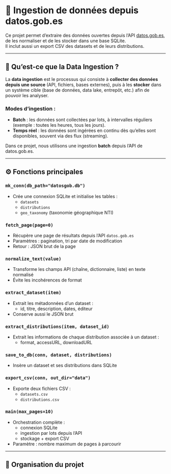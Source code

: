# 🚀 Ingestion de données depuis datos.gob.es

Ce projet permet d’extraire des données ouvertes depuis l’API [datos.gob.es](https://datos.gob.es), de les normaliser et de les stocker dans une base SQLite.  
Il inclut aussi un export CSV des datasets et de leurs distributions.

---

## 📌 Qu’est-ce que la Data Ingestion ?

La **data ingestion** est le processus qui consiste à **collecter des données depuis une source** (API, fichiers, bases externes), puis à les **stocker** dans un système cible (base de données, data lake, entrepôt, etc.) afin de pouvoir les analyser.

### Modes d’ingestion :
- **Batch** : les données sont collectées par lots, à intervalles réguliers (exemple : toutes les heures, tous les jours).  
- **Temps réel** : les données sont ingérées en continu dès qu’elles sont disponibles, souvent via des flux (streaming).

Dans ce projet, nous utilisons une ingestion **batch** depuis l’API de datos.gob.es.

---

## ⚙️ Fonctions principales

### `mk_conn(db_path="datosgob.db")`
- Crée une connexion SQLite et initialise les tables :
  - `datasets`
  - `distributions`
  - `geo_taxonomy` (taxonomie géographique NTI)

### `fetch_page(page=0)`
- Récupère une page de résultats depuis l’API `datos.gob.es`
- Paramètres : pagination, tri par date de modification
- Retour : JSON brut de la page

### `normalize_text(value)`
- Transforme les champs API (chaîne, dictionnaire, liste) en texte normalisé
- Évite les incohérences de format

### `extract_dataset(item)`
- Extrait les métadonnées d’un dataset :
  - id, titre, description, dates, éditeur
- Conserve aussi le JSON brut

### `extract_distributions(item, dataset_id)`
- Extrait les informations de chaque distribution associée à un dataset :
  - format, accessURL, downloadURL

### `save_to_db(conn, dataset, distributions)`
- Insère un dataset et ses distributions dans SQLite

### `export_csv(conn, out_dir="data")`
- Exporte deux fichiers CSV :
  - `datasets.csv`
  - `distributions.csv`

### `main(max_pages=10)`
- Orchestration complète :
  - connexion SQLite
  - ingestion par lots depuis l’API
  - stockage + export CSV
- Paramètre : nombre maximum de pages à parcourir

---

## 📂 Organisation du projet

